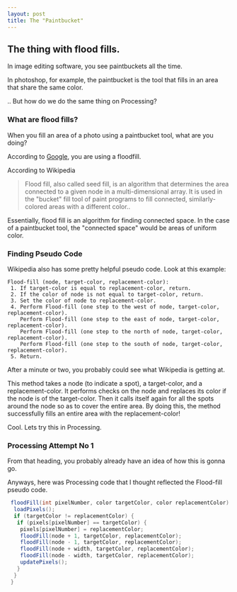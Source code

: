 ```yaml
---
layout: post
title: The "Paintbucket"
---
```


## The thing with flood fills.
In image editing software, you see paintbuckets all the time. 

In photoshop, for example, the paintbucket is the tool that fills in an area that share the same color.

.. But how do we do the same thing on Processing?

### What are flood fills?
When you fill an area of a photo using a paintbucket tool, what are you doing?

According to [Google](https://www.google.com/search?q=program+paintbucket&oq=program+paintbucket&aqs=chrome..69i57.2758j0j1&sourceid=chrome&es_sm=91&ie=UTF-8#q=how+do+fill+tools+work), you are using a floodfill.

According to Wikipedia
>Flood fill, also called seed fill, is an algorithm that determines the area connected to a given node in a multi-dimensional array. It is used in the "bucket" fill tool of paint programs to fill connected, similarly-colored areas with a different color..

Essentially, flood fill is an algorithm for finding connected space. In the case of a paintbucket tool, the "connected space" would be areas of uniform color.

### Finding Pseudo Code
Wikipedia also has some pretty helpful pseudo code. Look at this example:

```
Flood-fill (node, target-color, replacement-color):
 1. If target-color is equal to replacement-color, return.
 2. If the color of node is not equal to target-color, return.
 3. Set the color of node to replacement-color.
 4. Perform Flood-fill (one step to the west of node, target-color, replacement-color).
    Perform Flood-fill (one step to the east of node, target-color, replacement-color).
    Perform Flood-fill (one step to the north of node, target-color, replacement-color).
    Perform Flood-fill (one step to the south of node, target-color, replacement-color).
 5. Return.
 ```
 
After a minute or two, you probably could see what Wikipedia is getting at.
 
This method takes a node (to indicate a spot), a target-color, and a replacement-color. It performs checks on the node and replaces its color if the node is of the target-color. Then it calls itself again for all the spots around the node so as to cover the entire area. By doing this, the method successfully fills an entire area with the replacement-color!
 
Cool. Lets try this in Processing.
 
### Processing Attempt No 1
From that heading, you probably already have an idea of how this is gonna go.
 
Anyways, here was Processing code that I thought reflected the Flood-fill pseudo code.

```java
 floodFill(int pixelNumber, color targetColor, color replacementColor) {
  loadPixels();
  if (targetColor != replacementColor) {
   if (pixels[pixelNumber] == targetColor) {
    pixels[pixelNumber] = replacementColor;
    floodFill(node + 1, targetColor, replacementColor);
    floodFill(node - 1, targetColor, replacementColor);
    floodFill(node + width, targetColor, replacementColor);
    floodFill(node - width, targetColor, replacementColor);
    updatePixels();
   }
  }
 }
```

 

